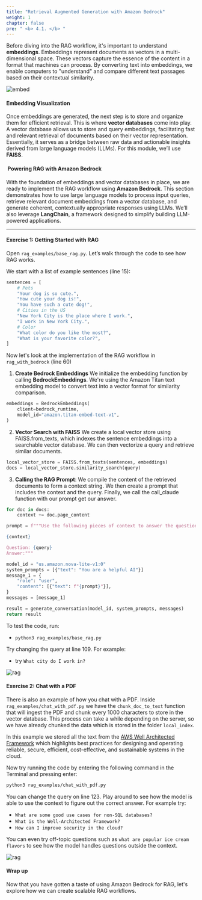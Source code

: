 ```yaml
---
title: "Retrieval Augmented Generation with Amazon Bedrock"
weight: 1
chapter: false
pre: " <b> 4.1. </b> "
---
```


Before diving into the RAG workflow, it's important to understand **embeddings**. Embeddings represent documents as vectors in a multi-dimensional space. These vectors capture the essence of the content in a format that machines can process. By converting text into embeddings, we enable computers to "understand" and compare different text passages based on their contextual similarity.

![embed](/images/4-module3/embed1.png?width=90pc)

####  Embedding Visualization

Once embeddings are generated, the next step is to store and organize them for efficient retrieval. This is where **vector databases** come into play. A vector database allows us to store and query embeddings, facilitating fast and relevant retrieval of documents based on their vector representation. Essentially, it serves as a bridge between raw data and actionable insights derived from large language models (LLMs). For this module, we’ll use **FAISS**.

#### ️ Powering RAG with Amazon Bedrock

With the foundation of embeddings and vector databases in place, we are ready to implement the RAG workflow using **Amazon Bedrock**. This section demonstrates how to use large language models to process input queries, retrieve relevant document embeddings from a vector database, and generate coherent, contextually appropriate responses using LLMs. We’ll also leverage **LangChain**, a framework designed to simplify building LLM-powered applications.

---

####  Exercise 1: Getting Started with RAG

Open `rag_examples/base_rag.py`. Let’s walk through the code to see how RAG works.

We start with a list of example sentences (line 15):

```python
sentences = [
    # Pets
    "Your dog is so cute.",
    "How cute your dog is!",
    "You have such a cute dog!",
    # Cities in the US
    "New York City is the place where I work.",
    "I work in New York City.",
    # Color
    "What color do you like the most?",
    "What is your favorite color?",
]
```

 Now let's look at the implementation of the RAG workflow in ```rag_with_bedrock``` (line 60)

1. **Create Bedrock Embeddings**
 We initialize the embedding function by calling **BedrockEmbeddings**.
 We're using the Amazon Titan text embedding model to convert text into a vector format for similarity comparison.

```python
embeddings = BedrockEmbeddings(
    client=bedrock_runtime,
    model_id="amazon.titan-embed-text-v1",
)
```

2. **Vector Search with FAISS**
We create a local vector store using FAISS.from_texts, which indexes the sentence embeddings
into a searchable vector database. We can then vectorize a query and retrieve similar documents.

```python
local_vector_store = FAISS.from_texts(sentences, embeddings)
docs = local_vector_store.similarity_search(query)
```

3. **Calling the RAG Prompt**: We compile the content of the retrieved documents to form a context string. We then create a prompt that includes the context and the query. Finally, we call the call_claude function with our prompt get our answer.

```python
for doc in docs:
    context += doc.page_content

prompt = f"""Use the following pieces of context to answer the question at the end.

{context}

Question: {query}
Answer:"""

model_id = "us.amazon.nova-lite-v1:0"
system_prompts = [{"text": "You are a helpful AI"}]
message_1 = {
    "role": "user",
    "content": [{"text": f"{prompt}"}],
}
messages = [message_1]

result = generate_conversation(model_id, system_prompts, messages)
return result
```
To test the code, run:

- `python3 rag_examples/base_rag.py`

 Try changing the query at line 109. For example:
- try `What city do I work in?`

![rag](/images/4-module3/rag.png?width=90pc)

####  Exercise 2: Chat with a PDF
There is also an example of how you chat with a PDF. Inside `rag_examples/chat_with_pdf.py` we have the `chunk_doc_to_text` function that will ingest the PDF and chunk every 1000 characters to store in the vector database. This process can take a while depending on the server, so we have already chunked the data which is stored in the folder `local_index`.

 In this example we stored all the text from the [AWS Well Architected Framework](https://docs.aws.amazon.com/wellarchitected/latest/framework/welcome.html) which highlights best practices for designing and operating reliable, secure, efficient, cost-effective, and sustainable systems in the cloud.

Now try running the code by entering the following command in the Terminal and pressing enter:

```bash
python3 rag_examples/chat_with_pdf.py
```

 You can change the query on line 123. Play around to see how the model is able to use the context to figure out the correct answer. For example try:
- `What are some good use cases for non-SQL databases?`
- `What is the Well-Architected Framework?`
- `How can I improve security in the cloud?`

 You can even try off-topic questions such as `what are popular ice cream flavors` to see how the model handles questions outside the context.

![rag](/images/4-module3/rag1.png?width=90pc)

####  Wrap up

 Now that you have gotten a taste of using Amazon Bedrock for RAG, let's explore how we can create scalable RAG workflows.

